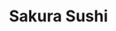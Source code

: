 ---
layout: place
title: Sakura Sushi
permalink: /iowa/west-des-moines/sakura-sushi.html
stateAbbr: IA
stateName: Iowa
cityName: West Des Moines
seo:
  type: restaurant
  links: http://www.sakurasushiwdm.com/
place_id: ChIJZfvwEc-f7ocRGaTIn13zIec
photos:
  - name: >-
      places/ChIJZfvwEc-f7ocRGaTIn13zIec/photos/AeeoHcKB0Y08pOs7IdYMAJd5sSUwYeRzkbh8oMFCcCiPmSuMyRAEonBu07aGswqgHIKuhikwbSp-cxqYzVwgBrsVnF6A_mB1xzY11VVFiuqD6MhUn1JpNvLqM8nT5zOOLm-F365BFzCFv8H5grbA3W13ZK_9YCnC62OgarMxW8ajCzI9AGyugjPY1n04takFl1qP84K27UkoXZL4PhH47yyM99FT1pz5Abgmm8aZAC4J17lw7yvGgDvRR636wdThV4e0c5x-K4zLJbCAxfH2rCpu_MKF9xUedVrDJFX9CdHN4gvAMgOCQXuaRIq7J7iyU0a-YviKZYA2pL1nW_JhXSbCeOv3A4Kzp8cVKl1y14Fa-CdzV7D6iaJYT-qgxAb6Wr3nWjrDDdUCnc6yeWfvqQTdr0xJ9O7PHjz9SUlptjIOnmE
    widthPx: 4032
    heightPx: 2268
    authorAttributions:
      - displayName: Joe
        uri: https://maps.google.com/maps/contrib/101578463051835137412
        photoUri: >-
          https://lh3.googleusercontent.com/a-/ALV-UjXWroSg_mD8ZUtNe_PUleFedQUm5ZA6t_gdJfxGnfaxaAOqZU4Q=s100-p-k-no-mo
    flagContentUri: >-
      https://www.google.com/local/imagery/report/?cb_client=maps_api_places.places_api&image_key=!1e10!2sCIHM0ogKEICAgICWqJerVg&hl=en-US
    googleMapsUri: >-
      https://www.google.com/maps/place//data=!3m4!1e2!3m2!1sCIHM0ogKEICAgICWqJerVg!2e10!4m2!3m1!1s0x87ee9fcf11f0fb65:0xe721f35d9fc8a419
  - name: >-
      places/ChIJZfvwEc-f7ocRGaTIn13zIec/photos/AeeoHcIeOIN0X0ySeq35EvOfb6N-XIyV0hQ4lbJfMIYkKE4YbHreMSjQwBndTI5e5I50NUG8eSr3sxEPePVm6gl_H6VqpKPUPqC7cx4PjAO-BIS3JEIkWSdY3XBV93DeujSWutZ9BwwW_pluIKnROk9yB7X0q_S2K0k-b9Rb_b1Di60mdJo9-5HSxRO1c27VdNVC_V8H1avwvjHStm607uinCumctesTvDjOC4YFifYvN7t23GnXh2sTDiSMLmrNuvzLHkb9QM4cLhs5cXl44rSm0JQNC44oXauT4YYt05mQJ6EtFA
    widthPx: 960
    heightPx: 959
    authorAttributions:
      - displayName: Sakura Sushi
        uri: https://maps.google.com/maps/contrib/100406135231102858003
        photoUri: >-
          https://lh3.googleusercontent.com/a-/ALV-UjWwnWI6R-Y1emO3jcr4eP66NwSNbgDtJ-BYjsjsuxYBhaaYehY=s100-p-k-no-mo
    flagContentUri: >-
      https://www.google.com/local/imagery/report/?cb_client=maps_api_places.places_api&image_key=!1e10!2sAF1QipPUw-CFAZirhjJd0ZyDl0P2K_bUErI_ZpD1VE9B&hl=en-US
    googleMapsUri: >-
      https://www.google.com/maps/place//data=!3m4!1e2!3m2!1sAF1QipPUw-CFAZirhjJd0ZyDl0P2K_bUErI_ZpD1VE9B!2e10!4m2!3m1!1s0x87ee9fcf11f0fb65:0xe721f35d9fc8a419
  - name: >-
      places/ChIJZfvwEc-f7ocRGaTIn13zIec/photos/AeeoHcJhc3cBvyMGjKGiSUa-kg2xr4rCHcqTSDrINsab0MkCiPhPVU2709PJdD9PkyiH7-hJY-QMF2eM9LzMhRjO2y9VNBbwFQtDArFHCDGVlMYVBxfPom9cMgjnFOh95iyUG3aEHWZYe9I74mXb8wTpywQj3zww-D_UwvuV4KGCD1_dZdcOQgqw5xmdso5_YKJf5tsG6qBQQuF6ELEvZMiiM0XCP_GlwTIsV2XnUT2vzAAFK-ClPqAu--tx1bWwYsfl8sMsTkAM_e9R0izkMa4WAODbywM0t7LlJTcdc1yUFTK7hKXK_PS9_JS1QLEYQj_DM5bVwpbXyz3Uuk0oBvAjKB6XwCOQJvS35MIRm2LKMuSHL4yOGUjc1aUbu3n5JgmQZtgM81IgwmQYwBOHUmGuyfTg7Vs1a8o8x9OE_6MEao35WvY
    widthPx: 4032
    heightPx: 3024
    authorAttributions:
      - displayName: Christopher
        uri: https://maps.google.com/maps/contrib/116738853152106623819
        photoUri: >-
          https://lh3.googleusercontent.com/a/ACg8ocJWOZReK6I3IUSjXPI1jjA2in7FyudH_tSzPysR2M_6rIPqXRjA=s100-p-k-no-mo
    flagContentUri: >-
      https://www.google.com/local/imagery/report/?cb_client=maps_api_places.places_api&image_key=!1e10!2sCIHM0ogKEICAgMColbPVlgE&hl=en-US
    googleMapsUri: >-
      https://www.google.com/maps/place//data=!3m4!1e2!3m2!1sCIHM0ogKEICAgMColbPVlgE!2e10!4m2!3m1!1s0x87ee9fcf11f0fb65:0xe721f35d9fc8a419
  - name: >-
      places/ChIJZfvwEc-f7ocRGaTIn13zIec/photos/AeeoHcJeBjQyRZY6Ek9FkuJpBNCsgTYhTHU--QjRSVJ96ex8qDyzB67JCXilBpmJSKK-gMfrcJ_4AHqH2Vq4zOJsVYOufzev2ouueD9HanLrV-XMCz5v19PySTqIloA-BZf69z-3XY2KsWpnV0Ofj-9XF5T_76hru-atiICcDnh-XIOR-jmc9BtWGl5_ymaf07gVWR5qFiMfTkI9n2Wo7NeGbTec58yGn-PNhJesq5J6u6YwXs0a6csn3sH3vonplvu2eiI9NgnV6UNCkV2vcTFbe7JM3pheewxrAQqnUSZVY1_qGwLLLnzRSsBR8X8rjCa4uDXbiLtqwcUkj4U2dAUQunKGN7kgIKdsGFAM9HxfUcdIgaTDo-ZO5gsDgi84ch1Iv9QSig-DmWtUa0hLG-Dbh8yXICuZWI2evHG_iZ_Eu17LDQ
    widthPx: 4032
    heightPx: 2268
    authorAttributions:
      - displayName: Emily Heldt
        uri: https://maps.google.com/maps/contrib/103696304774995218387
        photoUri: >-
          https://lh3.googleusercontent.com/a-/ALV-UjWzu-KQtJObE4ZwTam8RepiSEkKfPatOZwpykFel3L_VOxgrOtb=s100-p-k-no-mo
    flagContentUri: >-
      https://www.google.com/local/imagery/report/?cb_client=maps_api_places.places_api&image_key=!1e10!2sCIHM0ogKEICAgICay_3KUw&hl=en-US
    googleMapsUri: >-
      https://www.google.com/maps/place//data=!3m4!1e2!3m2!1sCIHM0ogKEICAgICay_3KUw!2e10!4m2!3m1!1s0x87ee9fcf11f0fb65:0xe721f35d9fc8a419
  - name: >-
      places/ChIJZfvwEc-f7ocRGaTIn13zIec/photos/AeeoHcKQ1W44qx2ZqriTGY2jhYqQdNLsvoTvB9lCRL1PYlDbGLm3gH9z_hiZXtK1IRmEC6ju5eFpAYDqLdL1l-9IUwd2LDDWtZxIMuLER7B_HNEaFghrrWn7zUztZT0eZFx3aDroW611JYHPI9O1INCIBYlxrcguES4KYzCwVYSXgssc8J1WZbyhofd1lBFEEO4ttyFXJqqeKu5Bn7odpuT5ohYdvKHVQmtM3mvI14c95ckJVB8MVNi9Rf-U_P8rw0B0Eh0aAPlP8jEh07R_Lm_EJRDwy9tbgu0-2_MZXWqQnFXoLTCR5WGK_Hotal4YK2iJdto40hTssdk09CHBFIpuO-l-z7uXIjzHMndudvAxKTM-ZmygQDp1fASnr9FErB9N2omW6Bi9cQ-9UqKTdRE_lGEiHtXIGuT4qBrxbu-R5olEeaQN
    widthPx: 4000
    heightPx: 3000
    authorAttributions:
      - displayName: Chris Tasler
        uri: https://maps.google.com/maps/contrib/113732235722802938023
        photoUri: >-
          https://lh3.googleusercontent.com/a-/ALV-UjW6qhYm8MIOBcQQfJzq8d1BrWmhlGC1Bxx7YZgVMldYtfBP5iOxlg=s100-p-k-no-mo
    flagContentUri: >-
      https://www.google.com/local/imagery/report/?cb_client=maps_api_places.places_api&image_key=!1e10!2sCIHM0ogKEICAgID_td-_pwE&hl=en-US
    googleMapsUri: >-
      https://www.google.com/maps/place//data=!3m4!1e2!3m2!1sCIHM0ogKEICAgID_td-_pwE!2e10!4m2!3m1!1s0x87ee9fcf11f0fb65:0xe721f35d9fc8a419
  - name: >-
      places/ChIJZfvwEc-f7ocRGaTIn13zIec/photos/AeeoHcJB8ijxWRdSd2OYq9douP47dcMm0A_7Xi5I7hXYQJr8ACqVzhCQPbzeh2ifxv3VQXXlbjbUf5La_4Z-1d9gLuBfjp8iNLnty-KEIQrE_pJ5meXe4VSR-y-KbK3yyia5B39u_-KV0YMhSsweyps1ayZ9E3X75yzZJvH8kVTDHEvHunRo2V3gK98plZJdrj30VoC2741M8WZiSsM1C1_zr7zlRlF3Q8chCunWdcEhGtlC1JttBJp_4Gv5rdKfIfzcZdNXKBRlmvY7hsNA34S9CpYjcORjt6LVqfe82rDeygbEg-E33gmghns8f3CIlTerTjPVoayBlT4Orrg8rnqrn_DMzqEh1kcdqi1NZN0bIVpdzMa2xSiNBqTp9jTVrfPB10zkfQE9r_kl7SuoPZDPxBi7PO_Y30lmuhWlSBXiZZv3SNo
    widthPx: 3024
    heightPx: 4032
    authorAttributions:
      - displayName: PIEL _CANELA
        uri: https://maps.google.com/maps/contrib/117190225352859456927
        photoUri: >-
          https://lh3.googleusercontent.com/a-/ALV-UjXjC_FOF-wAixRiTK4nkgPPBrzAnvwv9vg2gb5ahq1CRhuMwVNS=s100-p-k-no-mo
    flagContentUri: >-
      https://www.google.com/local/imagery/report/?cb_client=maps_api_places.places_api&image_key=!1e10!2sCIHM0ogKEICAgIC-gafw6gE&hl=en-US
    googleMapsUri: >-
      https://www.google.com/maps/place//data=!3m4!1e2!3m2!1sCIHM0ogKEICAgIC-gafw6gE!2e10!4m2!3m1!1s0x87ee9fcf11f0fb65:0xe721f35d9fc8a419
  - name: >-
      places/ChIJZfvwEc-f7ocRGaTIn13zIec/photos/AeeoHcLRc1B22SNhI85AXNwcRMSftGWmu6hLChPNtMnNU6ajU1cfMMVwmXB0qUY6NFrQnfYV1qNNmGrIbTaQ2VgRC5VIrg5tXfiwYsGI471zh_zBL9roMz8BKYarS6EZiTPFM1wEfy0nmz2y7QQtoeyJNnXsTtqzYhyd52pE1DWOw3no3BxyCZB6HkJWYUdqbaepj1uaXFqM8vJqL6HWDpQxQb9ILwkAdqWmwNfVwQTyW3e0_-6p0WodmuCMJ4qBEZqfwL5OrHZS2K3CG6yZRZ0nlBjp4svgys5CH2FgCXax--yFh5e2afvQIN-iyVCKGfB0KfwcITaAWSnKQHSk7W08EKx85wPZvfIjs14CfhlIbjOKRcBoxHV2Y436N8vf3MTPv8iUuOpH-bHaV2AUhWVWDBjXATm4m323-IXstJn1mUI
    widthPx: 4032
    heightPx: 3024
    authorAttributions:
      - displayName: rose breckenridge
        uri: https://maps.google.com/maps/contrib/105409516983565240862
        photoUri: >-
          https://lh3.googleusercontent.com/a/ACg8ocIu0iNfJoOEbCPTL2AQFviECrZ0oThrG-dAM3qMoQVlrQYH_Q=s100-p-k-no-mo
    flagContentUri: >-
      https://www.google.com/local/imagery/report/?cb_client=maps_api_places.places_api&image_key=!1e10!2sCIHM0ogKEICAgICClamvIQ&hl=en-US
    googleMapsUri: >-
      https://www.google.com/maps/place//data=!3m4!1e2!3m2!1sCIHM0ogKEICAgICClamvIQ!2e10!4m2!3m1!1s0x87ee9fcf11f0fb65:0xe721f35d9fc8a419
  - name: >-
      places/ChIJZfvwEc-f7ocRGaTIn13zIec/photos/AeeoHcKYSgDQLgjDOc9Rd7lfqd5SxRC03eQcwCZlnRxs7WPpf-HOXKzblRAEYWY55A8XQ5SYlichiJHiP-HxTmqh_NfKCe2a52E_xNnm-NrsIhQPs9BBS6V9_Lly9D9GbBbmr8b6Cuixt3TRbRKJCFXl6zgqE_npmu_B4ELO7RR452S6x3j4zQalTE9DhPzLO9mlFUVu0Vka7dWD6lf0eBHNa7ftb2QDDuyoASEagHsQVIRDomW2mnxfhUrWavnsgFAKFS6xbmhdBE1YSAXraecY14l2vTASD5Uozv3BWFCGL8p_bod5SerI9l59rfo845fOqvCVSxb2HqeXqinfS5iaYWOeSU8MYiBTGOrrbcdydt9lFA9AezwZf0odaf2i9DjJTq64-NiiHirqYGxVdUEH8uFSq8ZpiEOA7h-B42v69CjV0g
    widthPx: 3024
    heightPx: 4032
    authorAttributions:
      - displayName: Bryan Welch
        uri: https://maps.google.com/maps/contrib/104346418042617579421
        photoUri: >-
          https://lh3.googleusercontent.com/a-/ALV-UjUHMC31G1gpnOZd5F8pNBFUCXQm9UZLqvDavkKtaAZdp0lzz6OG=s100-p-k-no-mo
    flagContentUri: >-
      https://www.google.com/local/imagery/report/?cb_client=maps_api_places.places_api&image_key=!1e10!2sCIHM0ogKEICAgIDZju7BZw&hl=en-US
    googleMapsUri: >-
      https://www.google.com/maps/place//data=!3m4!1e2!3m2!1sCIHM0ogKEICAgIDZju7BZw!2e10!4m2!3m1!1s0x87ee9fcf11f0fb65:0xe721f35d9fc8a419
  - name: >-
      places/ChIJZfvwEc-f7ocRGaTIn13zIec/photos/AeeoHcImw2fmbT-6oD5Czjapd4Ve46daZXehywg6QrnE4j7gmA4jqZio5gJDT-Y2-hpLwiANDeuaPcUL-P01ECAuUXOfKd1qtMP-bzJQqEgCj2JXG2y18ufVvCnaa5BwEnvdPIf4Nef7XpMECM0EYZ-zz1p_VFPwwmy9tHm2nXbPNDuLEp-bWg8-3ckySwu-XB0YaZc72VpfCQznCi5HpSa2RUvk7c9yBrkJIDcF1n-TWq2-So83Qw5xnY62P2m5ssbHD3pSOyCIbDjRnfpTF_Q3_bcA0EN57rWyCFGJZxATh_OUdtAQi54h6CDg3TqjGDCJCG9AC_M9YjX1r-0NhijzWR0jdnPC7lw2yYZp40_iDkw9u4jdpja4aux_pqyE5hK98-iF4c4vJAj4U-UZngnxKlJ13BS_3slB89js5XLGrE7vwEw
    widthPx: 1576
    heightPx: 2100
    authorAttributions:
      - displayName: Brittany Davies
        uri: https://maps.google.com/maps/contrib/116154513989936848826
        photoUri: >-
          https://lh3.googleusercontent.com/a-/ALV-UjW1MLUtQtKjpQzWrYKoKIPX_XciCVhyOWo0IC_Noko7lE7pb4w=s100-p-k-no-mo
    flagContentUri: >-
      https://www.google.com/local/imagery/report/?cb_client=maps_api_places.places_api&image_key=!1e10!2sCIHM0ogKEICAgIDr_5nQ5gE&hl=en-US
    googleMapsUri: >-
      https://www.google.com/maps/place//data=!3m4!1e2!3m2!1sCIHM0ogKEICAgIDr_5nQ5gE!2e10!4m2!3m1!1s0x87ee9fcf11f0fb65:0xe721f35d9fc8a419
  - name: >-
      places/ChIJZfvwEc-f7ocRGaTIn13zIec/photos/AeeoHcJuUUdWabzMMliZp1tFVRx21hWdKoa3I23QOzY01obMbgjxONUdk9J63C9Uc3AGHSBFVV_nWcuI0shQAj9GiGJn42pRd9DYqi5zxieXD81lyq89bXJlGh9B5rQAYutte730lujPRouq2lPklQGzGPJqQ3aY4zhlfPl03Kan9vzQc9C2yicpDXeziJZai-3FiBZU0Lq4zjSa9d2A42vUbX2Kqtbyw7JhNLFuwtdHoGQiLX1iN7Boyua0QorosvnKkEn9s2CfeeoUnVK1jfsc3foitfxGxDVNfn7_sIDOoEB--1KFsyBAodWq7QrvllTmR7MJ7OJ4oblCWoWoCkDyjZWeI6Nb6TzN7_-0HB0NO_CEznmAdOCBDILMkXJeUEMEpXJ39CginxCRuf2E3aw1RHcivjmtP_OYherbgaX4wQs
    widthPx: 4000
    heightPx: 1800
    authorAttributions:
      - displayName: thomas bennett
        uri: https://maps.google.com/maps/contrib/113676882099383917500
        photoUri: >-
          https://lh3.googleusercontent.com/a/ACg8ocIaYwxC3GPtAgABhtkCK0aPCdHFlsdXrS6HoJa6b1k9-0Qfnw=s100-p-k-no-mo
    flagContentUri: >-
      https://www.google.com/local/imagery/report/?cb_client=maps_api_places.places_api&image_key=!1e10!2sCIHM0ogKEICAgICHs5Oudw&hl=en-US
    googleMapsUri: >-
      https://www.google.com/maps/place//data=!3m4!1e2!3m2!1sCIHM0ogKEICAgICHs5Oudw!2e10!4m2!3m1!1s0x87ee9fcf11f0fb65:0xe721f35d9fc8a419
address: 1960 Grand Ave Suite 11, West Des Moines, IA 50265, USA
street: 1960 Grand Ave Suite 11
city: West Des Moines
state: IA
zip: '50265'
country: USA
neighborhood: null
latitude: '41.572188'
longitude: '-93.729869'
accessibility_options:
  wheelchairAccessibleParking: true
  wheelchairAccessibleEntrance: true
  wheelchairAccessibleRestroom: true
  wheelchairAccessibleSeating: true
business_status: OPERATIONAL
name: Sakura Sushi
google_maps_links:
  directionsUri: >-
    https://www.google.com/maps/dir//''/data=!4m7!4m6!1m1!4e2!1m2!1m1!1s0x87ee9fcf11f0fb65:0xe721f35d9fc8a419!3e0
  placeUri: https://maps.google.com/?cid=16654860480431039513
  writeAReviewUri: >-
    https://www.google.com/maps/place//data=!4m3!3m2!1s0x87ee9fcf11f0fb65:0xe721f35d9fc8a419!12e1
  reviewsUri: >-
    https://www.google.com/maps/place//data=!4m4!3m3!1s0x87ee9fcf11f0fb65:0xe721f35d9fc8a419!9m1!1b1
  photosUri: >-
    https://www.google.com/maps/place//data=!4m3!3m2!1s0x87ee9fcf11f0fb65:0xe721f35d9fc8a419!10e5
primary_type: Sushi Restaurant
opening_hours:
  regular: null
  current: null
secondary_opening_hours:
  regular:
    weekdayDescriptions: null
    type: null
  current:
    weekdayDescriptions: null
    type: null
phone: (515) 225-9999
price_level: PRICE_LEVEL_MODERATE
price_range: $10 &ndash; $20
rating: '4.5'
rating_count: 0
website: http://www.sakurasushiwdm.com/
description: >-
  Discover Sakura Sushi in West Des Moines, IA$$$Nestled in West Des Moines, IA,
  Sakura Sushi stands out as a welcoming spot for those seeking fresh
  Japanese-inspired dishes in a relaxed setting. This sushi restaurant offers a
  variety of creative rolls, bento boxes, and other Asian fusion options, all
  presented with an eye for decorative detail that enhances the dining
  experience. Patrons can enjoy accessible features like wheelchair-friendly
  entrances and seating, making it easy for everyone to savor the flavors. The
  laid-back atmosphere pairs perfectly with moderately priced meals, ideal for
  anyone exploring top-rated sushi options in the area. Whether you're looking
  for sushi restaurants nearby or a casual meal with friends, this spot delivers
  a blend of authenticity and comfort that keeps locals coming back.
generative_summary: >-
  Discover Sakura Sushi in West Des Moines, IA$$$Nestled in West Des Moines, IA,
  Sakura Sushi stands out as a welcoming spot for those seeking fresh
  Japanese-inspired dishes in a relaxed setting. This sushi restaurant offers a
  variety of creative rolls, bento boxes, and other Asian fusion options, all
  presented with an eye for decorative detail that enhances the dining
  experience. Patrons can enjoy accessible features like wheelchair-friendly
  entrances and seating, making it easy for everyone to savor the flavors. The
  laid-back atmosphere pairs perfectly with moderately priced meals, ideal for
  anyone exploring top-rated sushi options in the area. Whether you're looking
  for sushi restaurants nearby or a casual meal with friends, this spot delivers
  a blend of authenticity and comfort that keeps locals coming back.
generative_disclosure: Summarized by AI using the Grok-3-Mini model.
reviews:
  - name: >-
      places/ChIJZfvwEc-f7ocRGaTIn13zIec/reviews/ChZDSUhNMG9nS0VJQ0FnTUNJbU9qcE93EAE
    relativePublishTimeDescription: 2 weeks ago
    rating: 5
    text:
      text: >-
        Authentic Japanese Sushi experience, which is hard to find in a smaller
        city like Des  Moines (as opposed to Chicago and New York).


        10/10 approved by my Asian friend 🧡 too


        The facility and dining experience is excellent too, gear lighting.
      languageCode: en
    originalText:
      text: >-
        Authentic Japanese Sushi experience, which is hard to find in a smaller
        city like Des  Moines (as opposed to Chicago and New York).


        10/10 approved by my Asian friend 🧡 too


        The facility and dining experience is excellent too, gear lighting.
      languageCode: en
    authorAttribution:
      displayName: John Henry Gaps
      uri: https://www.google.com/maps/contrib/117516039751635222844/reviews
      photoUri: >-
        https://lh3.googleusercontent.com/a-/ALV-UjWDvEz3I02k_vZFPVCwsE2vY7tG6lKflGpmCQ64Xh18-5224YNCbw=s128-c0x00000000-cc-rp-mo-ba4
    publishTime: '2025-03-29T23:56:52.554186Z'
    flagContentUri: >-
      https://www.google.com/local/review/rap/report?postId=ChZDSUhNMG9nS0VJQ0FnTUNJbU9qcE93EAE&d=17924085&t=1
    googleMapsUri: >-
      https://www.google.com/maps/reviews/data=!4m6!14m5!1m4!2m3!1sChZDSUhNMG9nS0VJQ0FnTUNJbU9qcE93EAE!2m1!1s0x87ee9fcf11f0fb65:0xe721f35d9fc8a419
  - name: >-
      places/ChIJZfvwEc-f7ocRGaTIn13zIec/reviews/ChdDSUhNMG9nS0VJQ0FnSUR2alkzZmtnRRAB
    relativePublishTimeDescription: 3 months ago
    rating: 5
    text:
      text: >-
        We loved our lunch here. The bento boxes are very generous portions! The
        sushi specialty rolls are worth the extra cost. I recommend going for
        one of the specials and trying some different things. Great with kids as
        well.
      languageCode: en
    originalText:
      text: >-
        We loved our lunch here. The bento boxes are very generous portions! The
        sushi specialty rolls are worth the extra cost. I recommend going for
        one of the specials and trying some different things. Great with kids as
        well.
      languageCode: en
    authorAttribution:
      displayName: Michelle Crowder
      uri: https://www.google.com/maps/contrib/105624910904697853003/reviews
      photoUri: >-
        https://lh3.googleusercontent.com/a-/ALV-UjWQPCvfEdBlSD4LK_Bw0LFN-XaUM1UcGUNGv0rq5UcD-zkYXAI=s128-c0x00000000-cc-rp-mo-ba4
    publishTime: '2024-12-22T20:27:39.996489Z'
    flagContentUri: >-
      https://www.google.com/local/review/rap/report?postId=ChdDSUhNMG9nS0VJQ0FnSUR2alkzZmtnRRAB&d=17924085&t=1
    googleMapsUri: >-
      https://www.google.com/maps/reviews/data=!4m6!14m5!1m4!2m3!1sChdDSUhNMG9nS0VJQ0FnSUR2alkzZmtnRRAB!2m1!1s0x87ee9fcf11f0fb65:0xe721f35d9fc8a419
  - name: >-
      places/ChIJZfvwEc-f7ocRGaTIn13zIec/reviews/ChdDSUhNMG9nS0VJQ0FnTURRZ3ZQdXN3RRAB
    relativePublishTimeDescription: a month ago
    rating: 1
    text:
      text: >-
        came here today with my bf for lunch

        a very small unauthentic sushi place with only 1 asian chef behind
        counters. we were greeted by a young hispanic lady who took a bit to
        deliver our water cups and waited a short 10 minutes for our food. my bf
        ordered the three rolls whereas i ordered the salmon combo sushi with an
        additional order of salmon roe and mackerel sushi. when the food came,
        they had sent out the wrong order of salmon roe into salmon roll which i
        was confused about because when ordering, i specifically pointed out
        “salmon roe” on the menu which she even described to me that “sushi is
        fish on top of rice” (ok? im ordering it because i know what that is?)
        so it made no sense to me why they’d mix up our order. The waiters had
        to go back to the kitchen to remake my actual order and deliver back to
        the table. nonetheless, the sushi taste was very mid despite the good
        reviews i saw which left me very disappointed. both me and my bf had a
        stomachache when we came home and suspected the sushi wasn’t fresh at
        all. I wish the waiters would focus more on paying attention to what
        customers order instead of gossiping about relationships :/ wouldn’t
        come back again
      languageCode: en
    originalText:
      text: >-
        came here today with my bf for lunch

        a very small unauthentic sushi place with only 1 asian chef behind
        counters. we were greeted by a young hispanic lady who took a bit to
        deliver our water cups and waited a short 10 minutes for our food. my bf
        ordered the three rolls whereas i ordered the salmon combo sushi with an
        additional order of salmon roe and mackerel sushi. when the food came,
        they had sent out the wrong order of salmon roe into salmon roll which i
        was confused about because when ordering, i specifically pointed out
        “salmon roe” on the menu which she even described to me that “sushi is
        fish on top of rice” (ok? im ordering it because i know what that is?)
        so it made no sense to me why they’d mix up our order. The waiters had
        to go back to the kitchen to remake my actual order and deliver back to
        the table. nonetheless, the sushi taste was very mid despite the good
        reviews i saw which left me very disappointed. both me and my bf had a
        stomachache when we came home and suspected the sushi wasn’t fresh at
        all. I wish the waiters would focus more on paying attention to what
        customers order instead of gossiping about relationships :/ wouldn’t
        come back again
      languageCode: en
    authorAttribution:
      displayName: yaru
      uri: https://www.google.com/maps/contrib/114385059152608620337/reviews
      photoUri: >-
        https://lh3.googleusercontent.com/a-/ALV-UjV61_OSGN-LSsYtI2SMGll5GZFlJvZldzpodqm5oRi5rDd2BsAt=s128-c0x00000000-cc-rp-mo-ba3
    publishTime: '2025-03-09T23:59:14.466942Z'
    flagContentUri: >-
      https://www.google.com/local/review/rap/report?postId=ChdDSUhNMG9nS0VJQ0FnTURRZ3ZQdXN3RRAB&d=17924085&t=1
    googleMapsUri: >-
      https://www.google.com/maps/reviews/data=!4m6!14m5!1m4!2m3!1sChdDSUhNMG9nS0VJQ0FnTURRZ3ZQdXN3RRAB!2m1!1s0x87ee9fcf11f0fb65:0xe721f35d9fc8a419
  - name: >-
      places/ChIJZfvwEc-f7ocRGaTIn13zIec/reviews/ChdDSUhNMG9nS0VJQ0FnSURfaDREQl9RRRAB
    relativePublishTimeDescription: 2 months ago
    rating: 5
    text:
      text: >-
        Super cute place! The sushi was decently priced and delicious, the
        crunchy 2 in 1 roll was my favorite. Even though it was very busy our
        food came out quickly and the waitress was very attentive. Will be back
        in the future.
      languageCode: en
    originalText:
      text: >-
        Super cute place! The sushi was decently priced and delicious, the
        crunchy 2 in 1 roll was my favorite. Even though it was very busy our
        food came out quickly and the waitress was very attentive. Will be back
        in the future.
      languageCode: en
    authorAttribution:
      displayName: Chloe Hamer
      uri: https://www.google.com/maps/contrib/117237415610546966564/reviews
      photoUri: >-
        https://lh3.googleusercontent.com/a-/ALV-UjU3tSnW9sRJgvZkKcZdDxUCB1wOvqLWIZUS5yARFOqaAvMWy0Oa=s128-c0x00000000-cc-rp-mo
    publishTime: '2025-01-27T14:52:42.721336Z'
    flagContentUri: >-
      https://www.google.com/local/review/rap/report?postId=ChdDSUhNMG9nS0VJQ0FnSURfaDREQl9RRRAB&d=17924085&t=1
    googleMapsUri: >-
      https://www.google.com/maps/reviews/data=!4m6!14m5!1m4!2m3!1sChdDSUhNMG9nS0VJQ0FnSURfaDREQl9RRRAB!2m1!1s0x87ee9fcf11f0fb65:0xe721f35d9fc8a419
  - name: >-
      places/ChIJZfvwEc-f7ocRGaTIn13zIec/reviews/ChZDSUhNMG9nS0VJQ0FnSUNsdm9IdEt3EAE
    relativePublishTimeDescription: a year ago
    rating: 4
    text:
      text: >-
        I really enjoyed the rolls! Ninja roll, spicy tuna, dragon roll… can’t
        miss with those. Miso soup and crab Rangoon is on point. Reasonable
        price as sushi goes. Low key atmosphere, not super fancy. Very laid
        back.
      languageCode: en
    originalText:
      text: >-
        I really enjoyed the rolls! Ninja roll, spicy tuna, dragon roll… can’t
        miss with those. Miso soup and crab Rangoon is on point. Reasonable
        price as sushi goes. Low key atmosphere, not super fancy. Very laid
        back.
      languageCode: en
    authorAttribution:
      displayName: Joshua Duggan
      uri: https://www.google.com/maps/contrib/112297799582119728351/reviews
      photoUri: >-
        https://lh3.googleusercontent.com/a-/ALV-UjUqbzZJYnjk6Q0ke_JdzJ40LVgSG77LIerhnDyspwlq_nHZgKW4=s128-c0x00000000-cc-rp-mo-ba4
    publishTime: '2023-11-19T14:10:06.494313Z'
    flagContentUri: >-
      https://www.google.com/local/review/rap/report?postId=ChZDSUhNMG9nS0VJQ0FnSUNsdm9IdEt3EAE&d=17924085&t=1
    googleMapsUri: >-
      https://www.google.com/maps/reviews/data=!4m6!14m5!1m4!2m3!1sChZDSUhNMG9nS0VJQ0FnSUNsdm9IdEt3EAE!2m1!1s0x87ee9fcf11f0fb65:0xe721f35d9fc8a419
review_summary: >-
  What Customers Are Saying$$$Visitors to this sushi spot often rave about the
  excellent quality of the rolls and specialty dishes, noting that the generous
  portions and creative flavors make it a standout choice for a satisfying meal.
  Many appreciate the cute, inviting atmosphere that adds a fun, familial vibe
  to every visit, along with attentive service that keeps things running
  smoothly even during busy times. While most experiences highlight fresh
  ingredients and quick service, a few mentions of occasional order mix-ups
  remind us that it's not perfect, but the positives far outweigh any minor
  hiccups. Overall, it's a great pick for families or groups hunting for the
  best sushi around, with plenty of positive feedback on its kid-friendly
  options and variety. If you're searching for top-rated sushi places near you,
  this location earns high marks for delivering a reliably enjoyable dining
  experience with a welcoming touch.
review_disclosure: Summarized by AI using the Grok-3-Mini model.
parking_options:
  freeParkingLot: true
  freeStreetParking: true
  valetParking: false
payment_options:
  acceptsCreditCards: true
  acceptsDebitCards: true
  acceptsCashOnly: false
  acceptsNfc: true
allow_dogs: null
curbside_pickup: false
delivery: true
dine_in: true
good_for_children: true
good_for_groups: true
good_for_sports: false
live_music: false
menu_for_children: true
outdoor_seating: true
reservable: true
restroom: true
serves_beer: true
serves_breakfast: false
serves_brunch: true
serves_cocktails: true
serves_coffee: null
serves_dinner: true
serves_dessert: true
serves_lunch: true
serves_vegetarian_food: true
serves_wine: true
takeout: true
update_category: pro
places_description: >-
  Japanese & Asian fusion dishes presented with decorative flair in a small
  storefront.

---